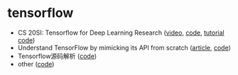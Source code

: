 # tensorflow

- CS 20SI: Tensorflow for Deep Learning Research ([video](https://www.bilibili.com/video/av9156347), [code](./1), [tutorial code](https://github.com/chiphuyen/stanford-tensorflow-tutorials))
- Understand TensorFlow by mimicking its API from scratch ([article](https://medium.com/@d3lm/understand-tensorflow-by-mimicking-its-api-from-scratch-faa55787170d), [code](./2))
- Tensorflow源码解析 ([code](./3))
- other ([code](./other))

